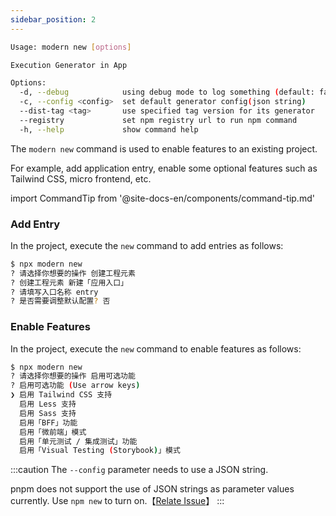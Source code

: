 ```yaml
---
sidebar_position: 2
---
```


```bash
Usage: modern new [options]

Execution Generator in App

Options:
  -d, --debug            using debug mode to log something (default: false)
  -c, --config <config>  set default generator config(json string)
  --dist-tag <tag>       use specified tag version for its generator
  --registry             set npm registry url to run npm command
  -h, --help             show command help
```

The `modern new` command is used to enable features to an existing project.

For example, add application entry, enable some optional features such as Tailwind CSS, micro frontend, etc.

import CommandTip from '@site-docs-en/components/command-tip.md'

<CommandTip />

### Add Entry

In the project, execute the `new` command to add entries as follows:

```bash
$ npx modern new
? 请选择你想要的操作 创建工程元素
? 创建工程元素 新建「应用入口」
? 请填写入口名称 entry
? 是否需要调整默认配置? 否
```

### Enable Features

In the project, execute the `new` command to enable features as follows:

```bash
$ npx modern new
? 请选择你想要的操作 启用可选功能
? 启用可选功能 (Use arrow keys)
❯ 启用 Tailwind CSS 支持
  启用 Less 支持
  启用 Sass 支持
  启用「BFF」功能
  启用「微前端」模式
  启用「单元测试 / 集成测试」功能
  启用「Visual Testing (Storybook)」模式
```

:::caution
The `--config` parameter needs to use a JSON string.

pnpm does not support the use of JSON strings as parameter values currently. Use `npm new` to turn on.【[Relate Issue](https://github.com/pnpm/pnpm/issues/3876)】
:::
